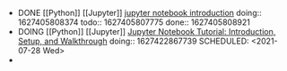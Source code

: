 - DONE [[Python]] [[Jupyter]] [jupyter notebook introduction](https://realpython.com/jupyter-notebook-introduction/) 
  doing:: 1627405808374
  todo:: 1627405807775
  done:: 1627405808921
- DOING [[Python]] [[Jupyter]] [Jupyter Notebook Tutorial: Introduction, Setup, and Walkthrough](https://youtu.be/HW29067qVWk)
  doing:: 1627422867739
  SCHEDULED: <2021-07-28 Wed>
-